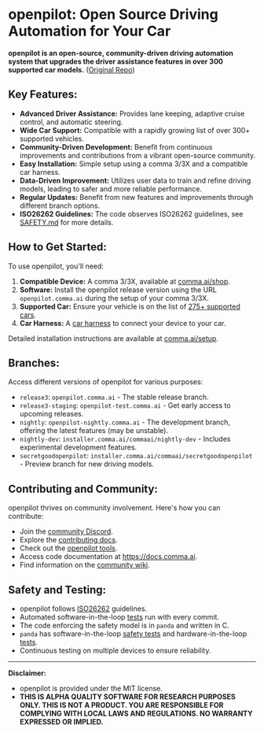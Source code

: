 # openpilot: Open Source Driving Automation for Your Car

**openpilot is an open-source, community-driven driving automation system that upgrades the driver assistance features in over 300 supported car models.** ([Original Repo](https://github.com/commaai/openpilot))

## Key Features:

*   **Advanced Driver Assistance:** Provides lane keeping, adaptive cruise control, and automatic steering.
*   **Wide Car Support:** Compatible with a rapidly growing list of over 300+ supported vehicles.
*   **Community-Driven Development:** Benefit from continuous improvements and contributions from a vibrant open-source community.
*   **Easy Installation:**  Simple setup using a comma 3/3X and a compatible car harness.
*   **Data-Driven Improvement:** Utilizes user data to train and refine driving models, leading to safer and more reliable performance.
*   **Regular Updates:** Benefit from new features and improvements through different branch options.
*   **ISO26262 Guidelines:** The code observes ISO26262 guidelines, see [SAFETY.md](docs/SAFETY.md) for more details.

## How to Get Started:

To use openpilot, you'll need:

1.  **Compatible Device:**  A comma 3/3X, available at [comma.ai/shop](https://comma.ai/shop/comma-3x).
2.  **Software:** Install the openpilot release version using the URL `openpilot.comma.ai` during the setup of your comma 3/3X.
3.  **Supported Car:** Ensure your vehicle is on the list of [275+ supported cars](docs/CARS.md).
4.  **Car Harness:** A [car harness](https://comma.ai/shop/car-harness) to connect your device to your car.

Detailed installation instructions are available at [comma.ai/setup](https://comma.ai/setup).

## Branches:

Access different versions of openpilot for various purposes:

*   `release3`: `openpilot.comma.ai` - The stable release branch.
*   `release3-staging`: `openpilot-test.comma.ai` - Get early access to upcoming releases.
*   `nightly`: `openpilot-nightly.comma.ai` - The development branch, offering the latest features (may be unstable).
*   `nightly-dev`: `installer.comma.ai/commaai/nightly-dev` - Includes experimental development features.
*   `secretgoodopenpilot`: `installer.comma.ai/commaai/secretgoodopenpilot` - Preview branch for new driving models.

## Contributing and Community:

openpilot thrives on community involvement. Here's how you can contribute:

*   Join the [community Discord](https://discord.comma.ai).
*   Explore the [contributing docs](docs/CONTRIBUTING.md).
*   Check out the [openpilot tools](tools/).
*   Access code documentation at https://docs.comma.ai.
*   Find information on the [community wiki](https://github.com/commaai/openpilot/wiki).

## Safety and Testing:

*   openpilot follows [ISO26262](https://en.wikipedia.org/wiki/ISO_26262) guidelines.
*   Automated software-in-the-loop [tests](.github/workflows/selfdrive_tests.yaml) run with every commit.
*   The code enforcing the safety model is in `panda` and written in C.
*   `panda` has software-in-the-loop [safety tests](https://github.com/commaai/panda/tree/master/tests/safety) and hardware-in-the-loop [tests](https://github.com/commaai/panda/blob/master/Jenkinsfile).
*   Continuous testing on multiple devices to ensure reliability.

---

**Disclaimer:**

*   openpilot is provided under the MIT license.
*   **THIS IS ALPHA QUALITY SOFTWARE FOR RESEARCH PURPOSES ONLY. THIS IS NOT A PRODUCT. YOU ARE RESPONSIBLE FOR COMPLYING WITH LOCAL LAWS AND REGULATIONS. NO WARRANTY EXPRESSED OR IMPLIED.**